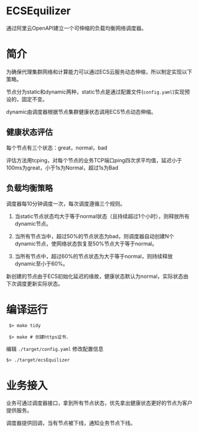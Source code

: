 # ECSEquilizer
通过阿里云OpenAPI建立一个可伸缩的负载均衡网络调度器。

# 简介

为确保代理集群网络和计算能力可以通过ECS云服务动态伸缩，所以制定实现以下策略。

节点分为static和dynamic两种，static节点是通过配置文件(`config.yaml`)实现预设的，固定不变。

dynamic由调度器根据节点集群健康状态调用ECS节点动态伸缩。

## 健康状态评估

每个节点有三个状态：great，normal，bad

评估方法用tcping，对每个节点的业务TCP端口ping四次求平均值，延迟小于100ms为great，小于1s为Normal，超过1s为Bad

## 负载均衡策略

调度器每10分钟调度一次，每次调度遵循三个规则。

1. 当static节点状态均大于等于normal状态（且持续超过1个小时），则释放所有dynamic节点。

2. 当所有节点当中，超过50%的节点状态为bad，则调度器自动创建N个dynamic节点，使网络状态恢复至50%节点大于等于normal。

3. 当所有节点中，超过60%的节点状态为大于等于normal，则持续释放dynamic至小于60%。

新创建的节点由于ECS初始化延迟的缘故，健康状态默认为normal，实际状态由下次调度更新实际状态。

# 编译运行

``` $> make tidy```

``` $> make # 创建https证书.``` 

编辑 ```./target/config.yaml``` 修改配置信息

``` $> ./target/ecsEquilizer ```

# 业务接入

业务可通过调度器接口，拿到所有节点状态，优先拿出健康状态更好的节点为客户提供服务。

调度器提供回调，当有节点被下线，通知业务节点下线。

